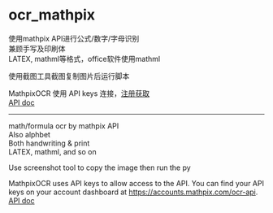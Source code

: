 # ocr_mathpix
使用mathpix API进行公式/数字/字母识别
<br/>兼顾手写及印刷体
<br/>LATEX, mathml等格式，office软件使用mathml

使用截图工具截图复制图片后运行脚本

MathpixOCR 使用 API keys 连接，[注册获取](https://accounts.mathpix.com/ocr-api)
<br/>[API doc](https://docs.mathpix.com)

---

math/formula ocr by mathpix API  
Also alphbet  
Both handwriting & print  
LATEX, mathml, and so on

Use screenshot tool to copy the image then run the py

MathpixOCR uses API keys to allow access to the API. You can find your API keys on your account dashboard at https://accounts.mathpix.com/ocr-api.
<br/>[API doc](https://docs.mathpix.com)
